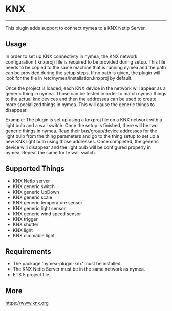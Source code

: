 # KNX
--------------------------------

This plugin adds support to connect nymea to a KNX NetIp Server.

## Usage

In order to set up KNX connectivty in nymea, the KNX network configuration
(.knxproj) file is required to be provided during setup. This file needs to
be copied to the same machine that is running nymea and the path can be provided
during the setup steps. If no path is given, the plugin will look for the file
in /etc/nymea/installation.knxproj by default.

Once the project is loaded, each KNX device in the network will appear as a
generic thing in nymea. Those can be tested in order to match nymea things
to the actual knx devices and then the addresses can be used to create more specialized
things in nymea. This will cause the generic things to disappear.

Example:
The plugin is set up using a knxproj file on a KNX network with a light bulb and
a wall switch. Once the setup is finished, there will be two generic things in nymea.
Read their bus/group/device addresses for the light bulb from the thing parameters 
and go to the thing setup to set up a new KNX light bulb using those addresses.
Once completed, the generic device will disappear and the light bulb will be configured
properly in nymea. Repeat the same for te wall switch.

## Supported Things

* KNX NetIp server
* KNX generic switch
* KNX generic UpDown
* KNX generic scale
* KNX generic temperature sensor
* KNX generic light sensor
* KNX generic wind speed sensor
* KNX trigger
* KNX shutter
* KNX light
* KNX dimmable light

## Requirements

* The package 'nymea-plugin-knx' must be installed.
* The KNX NetIp Server must be in the same network as nymea.
* ETS 5 project file.

## More

https://www.knx.org
